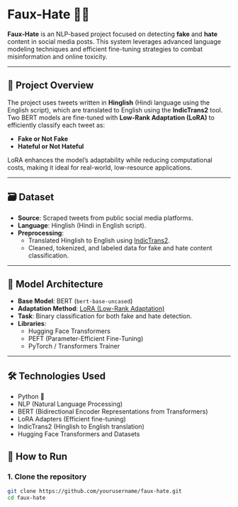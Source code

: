 # Faux-Hate 🚫💬

**Faux-Hate** is an NLP-based project focused on detecting **fake** and **hate** content in social media posts. This system leverages advanced language modeling techniques and efficient fine-tuning strategies to combat misinformation and online toxicity.

---

## 🧠 Project Overview

The project uses tweets written in **Hinglish** (Hindi language using the English script), which are translated to English using the **IndicTrans2** tool. Two BERT models are fine-tuned with **Low-Rank Adaptation (LoRA)** to efficiently classify each tweet as:
- **Fake or Not Fake**
- **Hateful or Not Hateful**

LoRA enhances the model’s adaptability while reducing computational costs, making it ideal for real-world, low-resource applications.

---

## 🗃️ Dataset

- **Source**: Scraped tweets from public social media platforms.
- **Language**: Hinglish (Hindi in English script).
- **Preprocessing**:  
  - Translated Hinglish to English using [IndicTrans2](https://huggingface.co/ai4bharat/indictrans2-en).
  - Cleaned, tokenized, and labeled data for fake and hate content classification.

---

## 🧪 Model Architecture

- **Base Model**: BERT (`bert-base-uncased`)
- **Adaptation Method**: [LoRA (Low-Rank Adaptation)](https://arxiv.org/abs/2106.09685)
- **Task**: Binary classification for both fake and hate detection.
- **Libraries**:
  - Hugging Face Transformers
  - PEFT (Parameter-Efficient Fine-Tuning)
  - PyTorch / Transformers Trainer

---

## 🛠️ Technologies Used

- Python 🐍
- NLP (Natural Language Processing)
- BERT (Bidirectional Encoder Representations from Transformers)
- LoRA Adapters (Efficient fine-tuning)
- IndicTrans2 (Hinglish to English translation)
- Hugging Face Transformers and Datasets



## 🚀 How to Run

### 1. Clone the repository
```bash
git clone https://github.com/yourusername/faux-hate.git
cd faux-hate
